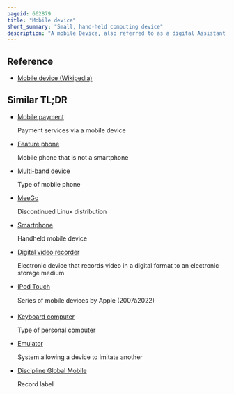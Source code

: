 ```yaml
---
pageid: 662879
title: "Mobile device"
short_summary: "Small, hand-held computing device"
description: "A mobile Device, also referred to as a digital Assistant, is a Computer small enough to hold and operate in the Hand. Mobile devices typically have a flat LCD or OLED screen, a touchscreen interface, and digital or physical buttons. They may also have a physical Keyboard. Many mobile Devices can connect to the Internet and Connect to other Devices such as Car Entertainment Systems or Headsets through wi-fi bluetooth cellular Networks or near-field Communication. The Ability to receive and place Voice and Video Telephone calls video Games and global Positioning System Functions are common. Power is typically supplied by a Lithium-Ion Battery. Mobile Devices may run operating Systems that allow third-party Applications to be installed and run."
---
```


## Reference

- [Mobile device (Wikipedia)](https://en.wikipedia.org/?curid=662879)

## Similar TL;DR

- [Mobile payment](/tldr/en/mobile-payment)

  Payment services via a mobile device

- [Feature phone](/tldr/en/feature-phone)

  Mobile phone that is not a smartphone

- [Multi-band device](/tldr/en/multi-band-device)

  Type of mobile phone

- [MeeGo](/tldr/en/meego)

  Discontinued Linux distribution

- [Smartphone](/tldr/en/smartphone)

  Handheld mobile device

- [Digital video recorder](/tldr/en/digital-video-recorder)

  Electronic device that records video in a digital format to an electronic storage medium

- [IPod Touch](/tldr/en/ipod-touch)

  Series of mobile devices by Apple (2007â2022)

- [Keyboard computer](/tldr/en/keyboard-computer)

  Type of personal computer

- [Emulator](/tldr/en/emulator)

  System allowing a device to imitate another

- [Discipline Global Mobile](/tldr/en/discipline-global-mobile)

  Record label
